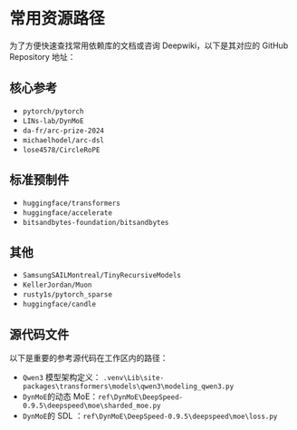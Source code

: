 # 常用资源路径

为了方便快速查找常用依赖库的文档或咨询 Deepwiki，以下是其对应的 GitHub Repository 地址：

## 核心参考

- `pytorch/pytorch`
- `LINs-lab/DynMoE`
- `da-fr/arc-prize-2024`
- `michaelhodel/arc-dsl`
- `lose4578/CircleRoPE`

## 标准预制件

- `huggingface/transformers`
- `huggingface/accelerate`
- `bitsandbytes-foundation/bitsandbytes`

## 其他

- `SamsungSAILMontreal/TinyRecursiveModels`
- `KellerJordan/Muon`
- `rusty1s/pytorch_sparse`
- `huggingface/candle`

## 源代码文件

以下是重要的参考源代码在工作区内的路径：

- `Qwen3` 模型架构定义： `.venv\Lib\site-packages\transformers\models\qwen3\modeling_qwen3.py`
- `DynMoE`的动态 MoE：`ref\DynMoE\DeepSpeed-0.9.5\deepspeed\moe\sharded_moe.py`
- `DynMoE`的 SDL ：`ref\DynMoE\DeepSpeed-0.9.5\deepspeed\moe\loss.py`
